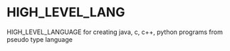 # HIGH_LEVEL_LANG
HIGH_LEVEL_LANGUAGE for creating java, c, c++, python programs from pseudo type language
